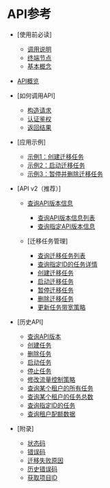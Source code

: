 # API参考

-   [使用前必读]
    -   [调用说明](调用说明.md)
    -   [终端节点](终端节点.md)
    -   [基本概念](基本概念.md)
    
-   [API概览](API概览.md)
-   [如何调用API]
    -   [构造请求](构造请求.md)
    -   [认证鉴权](认证鉴权.md)
    -   [返回结果](返回结果.md)

-   [应用示例]
    -   [示例1：创建迁移任务](示例1-创建迁移任务.md)
    -   [示例2：启动迁移任务](示例2-启动迁移任务.md)
    -   [示例3：暂停并删除迁移任务](示例3-暂停并删除迁移任务.md)

-   [API v2（推荐）]
    -   [查询API版本信息](查询API版本信息.md)
        -   [查询API版本信息列表](查询API版本信息列表.md)
        -   [查询指定API版本信息](查询指定API版本信息.md)

    -   [迁移任务管理]
        -   [查询迁移任务列表](查询迁移任务列表.md)
        -   [查询指定ID的任务详情](查询指定ID的任务详情.md)
        -   [创建迁移任务](创建迁移任务.md)
        -   [启动迁移任务](启动迁移任务.md)
        -   [暂停迁移任务](暂停迁移任务.md)
        -   [删除迁移任务](删除迁移任务.md)
        -   [更新任务带宽策略](更新任务带宽策略.md)

-   [历史API]
    -   [查询API版本](查询API版本.md)
    -   [创建任务](创建任务.md)
    -   [删除任务](删除任务.md)
    -   [启动任务](启动任务.md)
    -   [停止任务](停止任务.md)
    -   [修改流量控制策略](修改流量控制策略.md)
    -   [查询某个租户的所有任务](查询某个租户的所有任务.md)
    -   [查询某个租户的任务总数](查询某个租户的任务总数.md)
    -   [查询指定ID的任务](查询指定ID的任务.md)
    -   [查询租户配额数据](查询租户配额数据.md)

-   [附录]
    -   [状态码](状态码.md)
    -   [错误码](错误码.md)
    -   [迁移失败原因](迁移失败原因.md)
    -   [历史错误码](历史错误码.md)
    -   [获取项目ID](获取项目ID.md)


